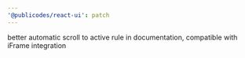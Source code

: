 ```yaml
---
'@publicodes/react-ui': patch
---
```


better automatic scroll to active rule in documentation, compatible with iFrame integration
